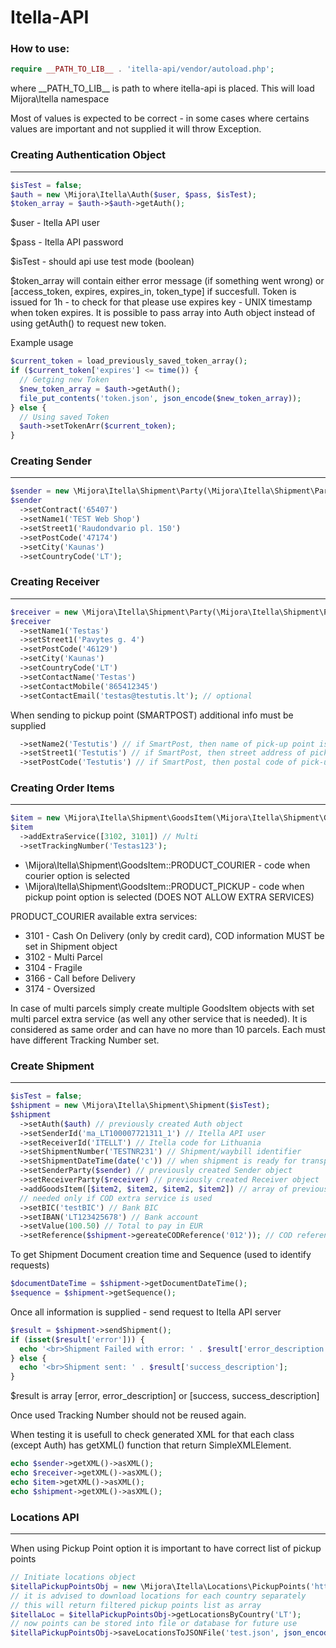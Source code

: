 # Itella-API

### How to use:

```php
require __PATH_TO_LIB__ . 'itella-api/vendor/autoload.php';
```

where \_\_PATH_TO_LIB__ is path to where itella-api is placed. This will load Mijora\Itella namespace

Most of values is expected to be correct - in some cases where certains values are important and not supplied it will throw Exception.


### Creating Authentication Object
---
```php
$isTest = false;
$auth = new \Mijora\Itella\Auth($user, $pass, $isTest);
$token_array = $auth->$auth->getAuth();
```
$user - Itella API user

$pass - Itella API password

$isTest - should api use test mode (boolean)

$token_array will contain either error message (if something went wrong) or [access_token, expires, expires_in, token_type] if succesfull. Token is issued for 1h - to check for that please use expires key - UNIX timestamp when token expires. It is possible to pass array into Auth object instead of using getAuth() to request new token.

Example usage
```php
$current_token = load_previously_saved_token_array();
if ($current_token['expires'] <= time()) {
  // Getging new Token
  $new_token_array = $auth->getAuth();
  file_put_contents('token.json', json_encode($new_token_array));
} else {
  // Using saved Token
  $auth->setTokenArr($current_token);
}
```

### Creating Sender
---
```php
$sender = new \Mijora\Itella\Shipment\Party(\Mijora\Itella\Shipment\Party::ROLE_SENDER);
$sender
  ->setContract('65407')
  ->setName1('TEST Web Shop')
  ->setStreet1('Raudondvario pl. 150')
  ->setPostCode('47174')
  ->setCity('Kaunas')
  ->setCountryCode('LT');
```


### Creating Receiver
---
```php
$receiver = new \Mijora\Itella\Shipment\Party(\Mijora\Itella\Shipment\Party::ROLE_RECEIVER);
$receiver
  ->setName1('Testas')
  ->setStreet1('Pavytes g. 4')
  ->setPostCode('46129')
  ->setCity('Kaunas')
  ->setCountryCode('LT')
  ->setContactName('Testas')
  ->setContactMobile('865412345')
  ->setContactEmail('testas@testutis.lt'); // optional
```

When sending to pickup point (SMARTPOST) additional info must be supplied
```php
  ->setName2('Testutis') // if SmartPost, then name of pick-up point is given
  ->setStreet1('Testutis') // if SmartPost, then street address of pick-up point is given
  ->setPostCode('Testutis') // if SmartPost, then postal code of pick-up point is given
```

### Creating Order Items
---
```php
$item = new \Mijora\Itella\Shipment\GoodsItem(\Mijora\Itella\Shipment\GoodsItem::PRODUCT_COURIER);
$item
  ->addExtraService([3102, 3101]) // Multi
  ->setTrackingNumber('Testas123');
```

- \Mijora\Itella\Shipment\GoodsItem::PRODUCT_COURIER - code when courier option is selected
- \Mijora\Itella\Shipment\GoodsItem::PRODUCT_PICKUP - code when pickup point option is selected (DOES NOT ALLOW EXTRA SERVICES)

PRODUCT_COURIER available extra services:
- 3101 - Cash On Delivery (only by credit card), COD information MUST be set in Shipment object
- 3102 - Multi Parcel
- 3104 - Fragile
- 3166 - Call before Delivery
- 3174 - Oversized

In case of multi parcels simply create multiple GoodsItem objects with set multi parcel extra service (as well any other service that is needed). It is considered as same order and can have no more than 10 parcels. Each must have different Tracking Number set.

### Create Shipment
---
```php
$isTest = false;
$shipment = new \Mijora\Itella\Shipment\Shipment($isTest);
$shipment
  ->setAuth($auth) // previously created Auth object
  ->setSenderId('ma_LT100007721311_1') // Itella API user
  ->setReceiverId('ITELLT') // Itella code for Lithuania
  ->setShipmentNumber('TESTNR231') // Shipment/waybill identifier
  ->setShipmentDateTime(date('c')) // when shipment is ready for transport. Format must be ISO 8601, e.g. 2019-10-11T10:00:00+03:00
  ->setSenderParty($sender) // previously created Sender object
  ->setReceiverParty($receiver) // previously created Receiver object
  ->addGoodsItem([$item2, $item2, $item2, $item2]) // array of previously created GoodsItem objects, can also be just GoodsItem onject
  // needed only if COD extra service is used
  ->setBIC('testBIC') // Bank BIC
  ->setIBAN('LT123425678') // Bank account
  ->setValue(100.50) // Total to pay in EUR
  ->setReference($shipment->gereateCODReference('012')); // COD reference,here using function from Shipment class to generate reference code by order ID
```

To get Shipment Document creation time and Sequence (used to identify requests)
```php
$documentDateTime = $shipment->getDocumentDateTime();
$sequence = $shipment->getSequence();
```

Once all information is supplied -  send request to Itella API server
```php
$result = $shipment->sendShipment();
if (isset($result['error'])) {
  echo '<br>Shipment Failed with error: ' . $result['error_description'];
} else {
  echo '<br>Shipment sent: ' . $result['success_description'];
}
```

$result is array [error, error_description] or [success, success_description]

Once used Tracking Number should not be reused again.

When testing it is usefull to check generated XML for that each class (except Auth) has getXML() function that return SimpleXMLElement.

```php
echo $sender->getXML()->asXML();
echo $receiver->getXML()->asXML();
echo $item->getXML()->asXML();
echo $shipment->getXML()->asXML();
```


### Locations API
---
When using Pickup Point option it is important to have correct list of pickup points
```php
// Initiate locations object
$itellaPickupPointsObj = new \Mijora\Itella\Locations\PickupPoints('https://locationservice.posti.com/api/2/location');
// it is advised to download locations for each country separately
// this will return filtered pickup points list as array
$itellaLoc = $itellaPickupPointsObj->getLocationsByCountry('LT');
// now points can be stored into file or database for future use
$itellaPickupPointsObj->saveLocationsToJSONFile('test.json', json_encode($itellaLoc));
```

